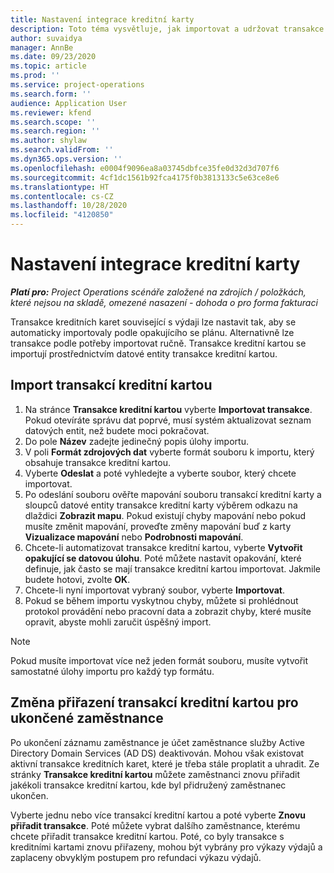 ```yaml
---
title: Nastavení integrace kreditní karty
description: Toto téma vysvětluje, jak importovat a udržovat transakce kreditních karet související s výdaji.
author: suvaidya
manager: AnnBe
ms.date: 09/23/2020
ms.topic: article
ms.prod: ''
ms.service: project-operations
ms.search.form: ''
audience: Application User
ms.reviewer: kfend
ms.search.scope: ''
ms.search.region: ''
ms.author: shylaw
ms.search.validFrom: ''
ms.dyn365.ops.version: ''
ms.openlocfilehash: e0004f9096ea8a03745dbfce35fe0d32d3d707f6
ms.sourcegitcommit: 4cf1dc1561b92fca4175f0b3813133c5e63ce8e6
ms.translationtype: HT
ms.contentlocale: cs-CZ
ms.lasthandoff: 10/28/2020
ms.locfileid: "4120850"
---
```

# <a name="set-up-credit-card-integration"></a>Nastavení integrace kreditní karty

_**Platí pro:** Project Operations scénáře založené na zdrojích / položkách, které nejsou na skladě, omezené nasazení - dohoda o pro forma fakturaci_

Transakce kreditních karet související s výdaji lze nastavit tak, aby se automaticky importovaly podle opakujícího se plánu. Alternativně lze transakce podle potřeby importovat ručně. Transakce kreditní kartou se importují prostřednictvím datové entity transakce kreditní kartou.

## <a name="import-credit-card-transactions"></a>Import transakcí kreditní kartou

1. Na stránce **Transakce kreditní kartou** vyberte **Importovat transakce**. Pokud otevíráte správu dat poprvé, musí systém aktualizovat seznam datových entit, než budete moci pokračovat.
2. Do pole **Název** zadejte jedinečný popis úlohy importu.
3. V poli **Formát zdrojových dat** vyberte formát souboru k importu, který obsahuje transakce kreditní kartou.
4. Vyberte **Odeslat** a poté vyhledejte a vyberte soubor, který chcete importovat.
5. Po odeslání souboru ověřte mapování souboru transakcí kreditní karty a sloupců datové entity transakce kreditní karty výběrem odkazu na dlaždici **Zobrazit mapu**. Pokud existují chyby mapování nebo pokud musíte změnit mapování, proveďte změny mapování buď z karty **Vizualizace mapování** nebo **Podrobnosti mapování**.
6. Chcete-li automatizovat transakce kreditní kartou, vyberte **Vytvořit opakující se datovou úlohu**. Poté můžete nastavit opakování, které definuje, jak často se mají transakce kreditní kartou importovat. Jakmile budete hotovi, zvolte **OK**.
7. Chcete-li nyní importovat vybraný soubor, vyberte **Importovat**.
8. Pokud se během importu vyskytnou chyby, můžete si prohlédnout protokol provádění nebo pracovní data a zobrazit chyby, které musíte opravit, abyste mohli zaručit úspěšný import.

> [!NOTE]
> Pokud musíte importovat více než jeden formát souboru, musíte vytvořit samostatné úlohy importu pro každý typ formátu.

## <a name="reassign-the-credit-card-transactions-for-terminated-employees"></a>Změna přiřazení transakcí kreditní kartou pro ukončené zaměstnance

Po ukončení záznamu zaměstnance je účet zaměstnance služby Active Directory Domain Services (AD DS) deaktivován. Mohou však existovat aktivní transakce kreditních karet, které je třeba stále proplatit a uhradit. Ze stránky **Transakce kreditní kartou** můžete zaměstnanci znovu přiřadit jakékoli transakce kreditní kartou, kde byl přidružený zaměstnanec ukončen.

Vyberte jednu nebo více transakcí kreditní kartou a poté vyberte **Znovu přiřadit transakce**. Poté můžete vybrat dalšího zaměstnance, kterému chcete přiřadit transakce kreditní kartou. Poté, co byly transakce s kreditními kartami znovu přiřazeny, mohou být vybrány pro výkazy výdajů a zaplaceny obvyklým postupem pro refundaci výkazu výdajů.
